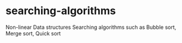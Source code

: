 # searching-algorithms
Non-linear Data structures Searching algorithms such as Bubble sort, Merge sort, Quick sort
